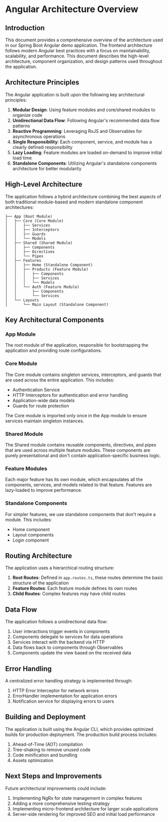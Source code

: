 # Angular Architecture Overview

## Introduction

This document provides a comprehensive overview of the architecture used in our Spring Boot Angular demo application. The frontend architecture follows modern Angular best practices with a focus on maintainability, scalability, and performance. This document describes the high-level architecture, component organization, and design patterns used throughout the application.

## Architecture Principles

The Angular application is built upon the following key architectural principles:

1. **Modular Design**: Using feature modules and core/shared modules to organize code
2. **Unidirectional Data Flow**: Following Angular's recommended data flow patterns 
3. **Reactive Programming**: Leveraging RxJS and Observables for asynchronous operations
4. **Single Responsibility**: Each component, service, and module has a clearly defined responsibility
5. **Lazy Loading**: Feature modules are loaded on-demand to improve initial load time
6. **Standalone Components**: Utilizing Angular's standalone components architecture for better modularity

## High-Level Architecture

The application follows a hybrid architecture combining the best aspects of both traditional module-based and modern standalone component architectures:

```
├── App (Root Module)
│   ├── Core (Core Module)
│   │   ├── Services
│   │   ├── Interceptors
│   │   ├── Guards
│   │   └── Models
│   ├── Shared (Shared Module)
│   │   ├── Components
│   │   ├── Directives
│   │   └── Pipes
│   ├── Features
│   │   ├── Home (Standalone Component)
│   │   ├── Products (Feature Module)
│   │   │   ├── Components
│   │   │   ├── Services
│   │   │   └── Models
│   │   └── Auth (Feature Module)
│   │       ├── Components
│   │       └── Services
│   └── Layouts
│       └── Main Layout (Standalone Component)
```

## Key Architectural Components

### App Module

The root module of the application, responsible for bootstrapping the application and providing route configurations.

### Core Module

The Core module contains singleton services, interceptors, and guards that are used across the entire application. This includes:

- Authentication Service
- HTTP Interceptors for authentication and error handling
- Application-wide data models
- Guards for route protection

The Core module is imported only once in the App module to ensure services maintain singleton instances.

### Shared Module

The Shared module contains reusable components, directives, and pipes that are used across multiple feature modules. These components are purely presentational and don't contain application-specific business logic.

### Feature Modules

Each major feature has its own module, which encapsulates all the components, services, and models related to that feature. Features are lazy-loaded to improve performance.

### Standalone Components

For simpler features, we use standalone components that don't require a module. This includes:

- Home component
- Layout components
- Login component

## Routing Architecture

The application uses a hierarchical routing structure:

1. **Root Routes**: Defined in `app.routes.ts`, these routes determine the basic structure of the application
2. **Feature Routes**: Each feature module defines its own routes
3. **Child Routes**: Complex features may have child routes

## Data Flow

The application follows a unidirectional data flow:

1. User interactions trigger events in components
2. Components delegate to services for data operations
3. Services interact with the backend via HTTP
4. Data flows back to components through Observables
5. Components update the view based on the received data

## Error Handling

A centralized error handling strategy is implemented through:

1. HTTP Error Interceptor for network errors
2. ErrorHandler implementation for application errors
3. Notification service for displaying errors to users

## Building and Deployment

The application is built using the Angular CLI, which provides optimized builds for production deployment. The production build process includes:

1. Ahead-of-Time (AOT) compilation
2. Tree-shaking to remove unused code
3. Code minification and bundling
4. Assets optimization

## Next Steps and Improvements

Future architectural improvements could include:

1. Implementing NgRx for state management in complex features
2. Adding a more comprehensive testing strategy
3. Implementing micro-frontend architecture for larger scale applications
4. Server-side rendering for improved SEO and initial load performance
